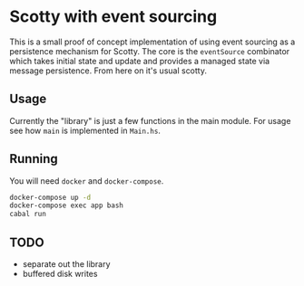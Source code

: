 # Scotty with event sourcing

This is a small proof of concept implementation of using event sourcing as a
persistence mechanism for Scotty. The core is the `eventSource` combinator which
takes initial state and update and provides a managed state via message
persistence. From here on it's usual scotty.

## Usage

Currently the "library" is just a few functions in the main module. For usage
see how `main` is implemented in `Main.hs`.


## Running

You will need `docker` and `docker-compose`.

```sh
docker-compose up -d
docker-compose exec app bash
cabal run
```


## TODO

- separate out the library
- buffered disk writes

